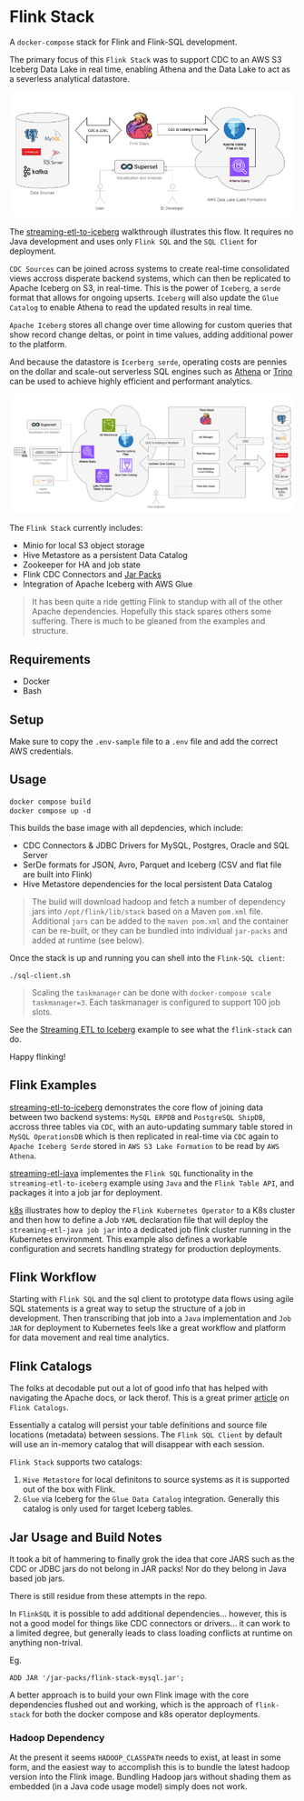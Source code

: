 # Flink Stack

A `docker-compose` stack for Flink and Flink-SQL development.

The primary focus of this `Flink Stack` was to support CDC to an AWS S3 Iceberg Data Lake in real time, enabling Athena and the Data Lake to act as a severless analytical datastore.  

![Flink Stack Overview](docs/images/Lake-flink-stack-quick.png)

The [streaming-etl-to-iceberg](examples/streaming-etl-to-iceberg/) walkthrough illustrates this flow.  It requires no Java development and uses only `Flink SQL` and the `SQL Client` for deployment.


`CDC Sources` can be joined across systems to create real-time consolidated views accross disperate backend systems, which can then be replicated to Apache Iceberg on S3, in real-time.  This is the power of `Iceberg`, a `serde` format that allows for ongoing upserts. `Iceberg` will also update the `Glue Catalog` to enable Athena to read the updated results in real time.

`Apache Iceberg` stores all change over time allowing for custom queries that show record change deltas, or point in time values, adding additional power to the platform.

And because the datastore is `Icerberg serde`, operating costs are pennies on the dollar and scale-out serverless SQL engines such as [Athena]() or [Trino]() can be used to achieve highly efficient and performant analytics.

![Flink Stack Full](docs/images/Lake-flink-stack-full.png)


The `Flink Stack` currently includes:

- Minio for local S3 object storage
- Hive Metastore as a persistent Data Catalog
- Zookeeper for HA and job state 
- Flink CDC Connectors and [Jar Packs](./jar-packs)
- Integration of Apache Iceberg with AWS Glue

> It has been quite a ride getting Flink to standup with all of the other Apache dependencies.  Hopefully this stack spares others some suffering.  There is much to be gleaned from the examples and structure.

## Requirements

- Docker 
- Bash

## Setup

Make sure to copy the `.env-sample` file to a `.env` file and add the correct AWS credentials.

## Usage

```
docker compose build
docker compose up -d
```

This builds the base image with all depdencies, which include:

- CDC Connectors & JDBC Drivers for MySQL, Postgres, Oracle and SQL Server
- SerDe formats for JSON, Avro, Parquet and Iceberg (CSV and flat file are built into Flink)
- Hive Metastore dependencies for the local persistent Data Catalog

> The build will download hadoop and fetch a number of dependency jars into `/opt/flink/lib/stack` based on a Maven `pom.xml` file.  Additional `jars` can be added to the `maven pom.xml` and the container can be re-built, or they can be bundled into individual `jar-packs` and added at runtime (see below).

Once the stack is up and running you can shell into the `Flink-SQL client`:

```
./sql-client.sh
```
 
> Scaling the `taskmanager` can be done with `docker-compose scale taskmanager=3`.  Each taskmanager is configured to support 100 job slots.

See the [Streaming ETL to Iceberg](examples/streaming-etl-to-iceberg/) example to see what the `flink-stack` can do.

Happy flinking!

## Flink Examples

[streaming-etl-to-iceberg](examples/streaming-etl-to-iceberg/README.md) demonstrates the core flow of joining data between two backend systems: `MySQL ERPDB` and `PostgreSQL ShipDB`, accross three tables via `CDC`, with an auto-updating summary table stored in `MySQL OperationsDB` which is then replicated in real-time via `CDC` again to `Apache Iceberg Serde` stored in `AWS S3 Lake Formation` to be read by `AWS Athena`.

[streaming-etl-java](examples/streaming-etl-java/README.md) implementes the `Flink SQL` functionality in the `streaming-etl-to-iceberg` example using `Java` and the `Flink Table API`, and packages it into a job jar for deployment.

[k8s](examples/k8s/README.md) illustrates how to deploy the `Flink Kubernetes Operator` to a K8s cluster and then how to define a Job `YAML` declaration file that will deploy the `streaming-etl-java job jar` into a dedicated job flink cluster running in the Kubernetes environment.  This example also defines a workable configuration and secrets handling strategy for production deployments.

## Flink Workflow
Starting with `Flink SQL` and the sql client to prototype data flows using agile SQL statements is a great way to setup the structure of a job in development.  Then transcribing that job into a `Java` implementation and `Job JAR` for deployment to Kubernetes feels like a great workflow and platform for data movement and real time analytics.

## Flink Catalogs
The folks at decodable put out a lot of good info that has helped with navigating the Apache docs, or lack therof.  This is a great primer [article](https://www.decodable.co/blog/catalogs-in-flink-sql-a-primer) on `Flink Catalogs`.

Essentially a catalog will persist your table definitions and source file locations (metadata) between sessions.  The `Flink SQL Client` by default will use an in-memory catalog that will disappear with each session.

`Flink Stack` supports two catalogs:

1. `Hive Metastore` for local definitons to source systems as it is supported out of the box with Flink.
2. `Glue` via Iceberg for the `Glue Data Catalog` integration.  Generally this catalog is only used for target Iceberg tables.

## Jar Usage and Build Notes
It took a bit of hammering to finally grok the idea that core JARS such as the CDC or JDBC jars do not belong in JAR packs!  Nor do they belong in Java based job jars.

There is still residue from these attempts in the repo.

In `FlinkSQL` it is possible to add additional dependencies... however, this is not a good model for things like CDC connectors or drivers... it can work to a limited degree, but generally leads to class loading conflicts at runtime on anything non-trival.

Eg.
```
ADD JAR '/jar-packs/flink-stack-mysql.jar';
```

A better approach is to build your own Flink image with the core dependencies flushed out and working, which is the approach of `flink-stack` for both the docker compose and k8s operator deployments.

### Hadoop Dependency
At the present it seems `HADOOP_CLASSPATH` needs to exist, at least in some form, and the easiest way to accomplish this is to bundle the latest hadoop version into the Flink image.  Bundling Hadoop jars without shading them as embedded (in a Java code usage model) simply does not work.

